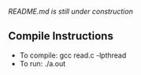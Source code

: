 *README.md is still under construction*

## Compile Instructions
* To compile: gcc read.c -lpthread
* To run: ./a.out
